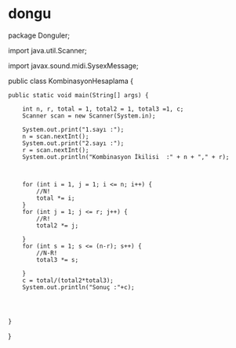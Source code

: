 # dongu
package Donguler;

import java.util.Scanner;

import javax.sound.midi.SysexMessage;

public class KombinasyonHesaplama {

	public static void main(String[] args) {

		int n, r, total = 1, total2 = 1, total3 =1, c;
		Scanner scan = new Scanner(System.in);

		System.out.print("1.sayı :");
		n = scan.nextInt();
		System.out.print("2.sayı :");
		r = scan.nextInt();
		System.out.println("Kombinasyon İkilisi  :" + n + "," + r);
		
				
	 
		for (int i = 1, j = 1; i <= n; i++) {
			//N!
			total *= i;
		}
		for (int j = 1; j <= r; j++) {
			//R!
			total2 *= j;

		}
		for (int s = 1; s <= (n-r); s++) {
			//N-R!
			total3 *= s;
			
		}
		c = total/(total2*total3);
		System.out.println("Sonuç :"+c);
		
		
		
		
	}

}
